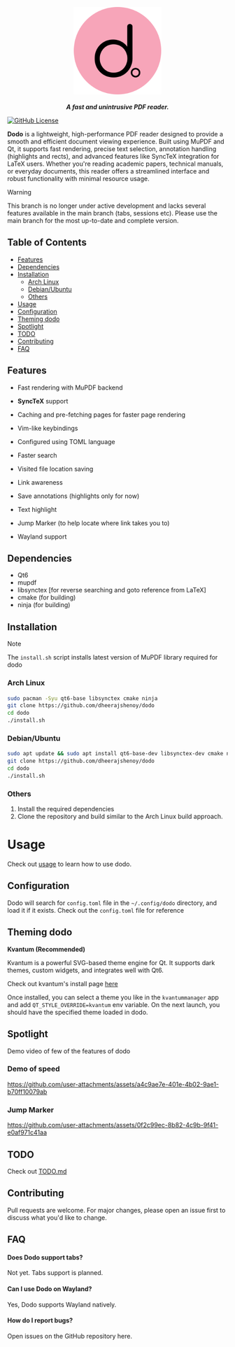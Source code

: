 <p align="center">
    <img src="./resources/dodo-rounded.png" height="200px" width="200px"/><br><br>
<b><i>A fast and unintrusive PDF reader.</i></b>
</p>

[![GitHub License](https://shields.io/badge/LICENSE-AGPL-3)](https://opensource.org/license/agpl-v3)

**Dodo** is a lightweight, high-performance PDF reader designed to provide a smooth and
efficient document viewing experience. Built using MuPDF and Qt, it supports fast rendering,
precise text selection, annotation handling (highlights and rects), and advanced features like
SyncTeX integration for LaTeX users. Whether you're reading academic papers, technical manuals, or
everyday documents, this reader offers a streamlined interface and robust functionality with minimal
resource usage.

> [!WARNING]
> This branch is no longer under active development and lacks several features available in
> the main branch (tabs, sessions etc). Please use the main branch for the most up-to-date
> and complete version.

## Table of Contents

- [Features](#features)
- [Dependencies](#dependencies)
- [Installation](#installation)
    - [Arch Linux](#arch-linux)
    - [Debian/Ubuntu](#debianubuntu)
    - [Others](#others)
- [Usage](#usage)
- [Configuration](#configuration)
- [Theming dodo](#theming-dodo)
- [Spotlight](#spotlight)
- [TODO](#todo)
- [Contributing](#contributing)
- [FAQ](#faq)

## Features

- Fast rendering with MuPDF backend
- **SyncTeX** support
- Caching and pre-fetching pages for faster page rendering
- Vim-like keybindings
- Configured using TOML language
- Faster search
- Visited file location saving
- Link awareness
- Save annotations (highlights only for now)
- Text highlight
- Jump Marker (to help locate where link takes you to)

- Wayland support

## Dependencies

- Qt6
- mupdf
- libsynctex \[for reverse searching and goto reference from LaTeX\]
- cmake (for building)
- ninja (for building)

## Installation

> [!NOTE]
> The `install.sh` script installs latest version of MuPDF library required for dodo

### Arch Linux

```bash
sudo pacman -Syu qt6-base libsynctex cmake ninja
git clone https://github.com/dheerajshenoy/dodo
cd dodo
./install.sh
```

### Debian/Ubuntu

```bash
sudo apt update && sudo apt install qt6-base-dev libsynctex-dev cmake ninja-build
git clone https://github.com/dheerajshenoy/dodo
cd dodo
./install.sh
```

### Others

1. Install the required dependencies
2. Clone the repository and build similar to the Arch Linux build approach.

# Usage

Check out [usage](./USAGE.md) to learn how to use dodo.

## Configuration

Dodo will search for `config.toml` file in the `~/.config/dodo` directory, and load it if it exists.
Check out the `config.toml` file for reference

## Theming dodo

**Kvantum (Recommended)**

Kvantum is a powerful SVG-based theme engine for Qt.
It supports dark themes, custom widgets, and integrates well with Qt6.

Check out kvantum's install page [here](https://github.com/tsujan/Kvantum/blob/master/Kvantum/INSTALL.md)

Once installed, you can select a theme you like in the `kvantummanager` app and
add `QT_STYLE_OVERRIDE=kvantum` env variable. On the next launch, you should have
the specified theme loaded in dodo.

## Spotlight

Demo video of few of the features of dodo

### Demo of speed

https://github.com/user-attachments/assets/a4c9ae7e-401e-4b02-9ae1-b70ff10079ab

### Jump Marker

https://github.com/user-attachments/assets/0f2c99ec-8b82-4c9b-9f41-e0af971c41aa

## TODO

Check out [TODO.md](./TODO.md)

## Contributing

Pull requests are welcome. For major changes, please open an issue first to discuss what you'd like to change.

## FAQ

#### Does Dodo support tabs?
Not yet. Tabs support is planned.

#### Can I use Dodo on Wayland?
Yes, Dodo supports Wayland natively.

#### How do I report bugs?
Open issues on the GitHub repository here.


